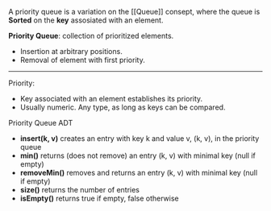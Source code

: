 A priority queue is a variation on the [[Queue]] consept, where the queue is **Sorted** on the **key** assosiated with an element. 

**Priority Queue**: collection of prioritized elements.
- Insertion at arbitrary positions.
- Removal of element with first priority.
___
Priority:
- Key associated with an element establishes its priority.
- Usually numeric. Any type, as long as keys can be compared.

Priority Queue ADT
* **insert(k, v)** creates an entry with key k and value v, (k, v), in the priority queue
* **min()** returns (does not remove) an entry (k, v) with minimal key (null if empty)
* **removeMin()** removes and returns an entry (k, v) with minimal key (null if empty)
* **size()** returns the number of entries
* **isEmpty()** returns true if empty, false otherwise


